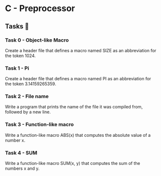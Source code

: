 # C - Preprocessor
## Tasks 📝
### Task 0 - Object-like Macro
Create a header file that defines a macro named SIZE as an abbreviation for
the token 1024.
### Task 1 - Pi
Create a header file that defines a macro named PI as an abbreviation for the token 3.14159265359.
### Task 2 - File name
Write a program that prints the name of the file it was compiled from, followed by a new line.
### Task 3 - Function-like macro
Write a function-like macro ABS(x) that computes the absolute value of a number x.
### Task 4 -  SUM
Write a function-like macro SUM(x, y) that computes the sum of the numbers x and y.
